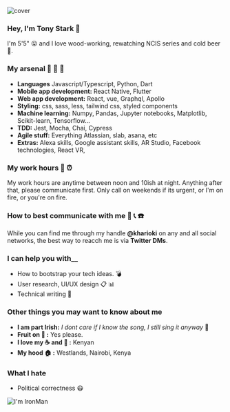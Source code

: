 ![cover](https://user-images.githubusercontent.com/22290070/88123355-6a4a1780-cbd3-11ea-8a17-bf4a984cd1c6.jpeg)

### Hey, I'm Tony Stark :speech_balloon: 
I'm 5'5" :stuck_out_tongue: and I love wood-working, rewatching NCIS series and cold beer :beer:.

### My arsenal :wrench: :hammer: :nut_and_bolt:
* **Languages** Javascript/Typescript, Python, Dart 
* **Mobile app development:** React Native, Flutter
* **Web app development:** React, vue, Graphql, Apollo 
* **Styling:** css, sass, less, tailwind css, styled components
* **Machine learning:** Numpy, Pandas, Jupyter notebooks, Matplotlib, Scikit-learn, Tensorflow...
* **TDD:** Jest, Mocha, Chai, Cypress
* **Agile stuff:** Everything Atlassian, slab, asana, etc
* **Extras:** Alexa skills,  Google assistant skills, AR Studio, Facebook technologies, React VR, 

### My work hours :calendar: :alarm_clock:
My work hours are anytime between noon and 10ish at night. Anything after that, please communicate first. Only call on weekends if its urgent, or I'm on fire, or you're on fire.

### How to best communicate with me :satellite: :telephone_receiver: :phone:
While you can find me through my handle **@kharioki** on any and all social networks, the best way to reacch me is via **Twitter DMs**.

### I can help you with__
* How to bootstrap your tech ideas. :bomb:
* User research, UI/UX design :clipboard: :bar_chart:
* Technical writing :memo:

### Other things you may want to know about me
* **I am part Irish:** *I dont care if I know the song, I still sing it anyway* :microphone:
* **Fruit on :pizza: :** Yes please. 
* **I love my :coffee: and :tea: :** Kenyan
* **My hood :house: :** Westlands, Nairobi, Kenya

### What I hate
* Political correctness :mask:


![I'm IronMan](https://media.giphy.com/media/rlsHtd2YC8k0g/giphy.gif)
